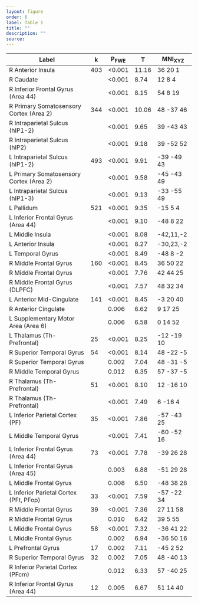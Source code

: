 ```yaml
---
layout: figure
order: 6
label: Table 1
title: ""
description: ""
source:
---
```

<table class="table table-bordered">
	<thead>
		<tr>
			<th>Label</th>
			<th>k</th>
			<th>P<sub>FWE</sub></th>
			<th>T</th>
			<th>MNI<sub>XYZ</sub></th>
		</tr>
	</thead>
	<tbody>
		<tr>
			<td>R Anterior Insula</td>
			<td>403</td>
			<td>&lt;0.001</td>
			<td>11.16</td>
			<td>36 20 1</td>
		</tr>
		<tr>
			<td>R Caudate</td>
			<td></td>
			<td>&lt;0.001</td>
			<td>8.74</td>
			<td>12 8 4</td>
		</tr>
		<tr>
			<td>R Inferior Frontal Gyrus (Area 44)</td>
			<td></td>
			<td>&lt;0.001</td>
			<td>8.15</td>
			<td>54 8 19</td>
		</tr>
		<tr>
			<td>R Primary Somatosensory Cortex (Area 2)</td>
			<td>344</td>
			<td>&lt;0.001</td>
			<td>10.06</td>
			<td>48 -37 46</td>
		</tr>
		<tr>
			<td>R Intraparietal Sulcus (hIP1-2)</td>
			<td></td>
			<td>&lt;0.001</td>
			<td>9.65</td>
			<td>39 -43 43</td>
		</tr>
		<tr>
			<td>R Intraparietal Sulcus (hIP2)</td>
			<td></td>
			<td>&lt;0.001</td>
			<td>9.18</td>
			<td>39 -52 52</td>
		</tr>
		<tr>
			<td>L Intraparietal Sulcus (hIP1-2)</td>
			<td>493</td>
			<td>&lt;0.001</td>
			<td>9.91</td>
			<td>-39 -49 43</td>
		</tr>
		<tr>
			<td>L Primary Somatosensory Cortex (Area 2)</td>
			<td></td>
			<td>&lt;0.001</td>
			<td>9.58</td>
			<td>-45 -43 49</td>
		</tr>
		<tr>
			<td>L Intraparietal Sulcus (hIP1-3)</td>
			<td></td>
			<td>&lt;0.001</td>
			<td>9.13</td>
			<td>-33 -55 49</td>
		</tr>
		<tr>
			<td>L Pallidum</td>
			<td>521</td>
			<td>&lt;0.001</td>
			<td>9.35</td>
			<td>-15 5 4</td>
		</tr>
		<tr>
			<td>L Inferior Frontal Gyrus (Area 44)</td>
			<td></td>
			<td>&lt;0.001</td>
			<td>9.10</td>
			<td>-48 8 22</td>
		</tr>
		<tr>
			<td>L Middle Insula</td>
			<td></td>
			<td>&lt;0.001</td>
			<td>8.08</td>
			<td>-42,11,-2</td>
		</tr>
		<tr>
			<td>L Anterior Insula</td>
			<td></td>
			<td>&lt;0.001</td>
			<td>8.27</td>
			<td>-30,23,-2</td>
		</tr>
		<tr>
			<td>L Temporal Gyrus</td>
			<td></td>
			<td>&lt;0.001</td>
			<td>8.49</td>
			<td>-48 8 -2</td>
		</tr>
		<tr>
			<td>R Middle Frontal Gyrus</td>
			<td>160</td>
			<td>&lt;0.001</td>
			<td>8.45</td>
			<td>36 50 22</td>
		</tr>
		<tr>
			<td>R Middle Frontal Gyrus</td>
			<td></td>
			<td>&lt;0.001</td>
			<td>7.76</td>
			<td>42 44 25</td>
		</tr>
		<tr>
			<td>R Middle Frontal Gyrus (DLPFC)</td>
			<td></td>
			<td>&lt;0.001</td>
			<td>7.57</td>
			<td>48 32 34</td>
		</tr>
		<tr>
			<td>L Anterior Mid-Cingulate</td>
			<td>141</td>
			<td>&lt;0.001</td>
			<td>8.45</td>
			<td>-3 20 40</td>
		</tr>
		<tr>
			<td>R Anterior Cingulate</td>
			<td></td>
			<td>0.006</td>
			<td>6.62</td>
			<td>9 17 25</td>
		</tr>
		<tr>
			<td>L Supplementary Motor Area (Area 6)</td>
			<td></td>
			<td>0.006</td>
			<td>6.58</td>
			<td>0 14 52</td>
		</tr>
		<tr>
			<td>L Thalamus (Th-Prefrontal)</td>
			<td>25</td>
			<td>&lt;0.001</td>
			<td>8.25</td>
			<td>-12 -19 10</td>
		</tr>
		<tr>
			<td>R Superior Temporal Gyrus</td>
			<td>54</td>
			<td>&lt;0.001</td>
			<td>8.14</td>
			<td>48 -22 -5</td>
		</tr>
		<tr>
			<td>R Superior Temporal Gyrus</td>
			<td></td>
			<td>0.002</td>
			<td>7.04</td>
			<td>48 -31 -5</td>
		</tr>
		<tr>
			<td>R Middle Temporal Gyrus</td>
			<td></td>
			<td>0.012</td>
			<td>6.35</td>
			<td>57 -37 -5</td>
		</tr>
		<tr>
			<td>R Thalamus (Th-Prefrontal)</td>
			<td>51</td>
			<td>&lt;0.001</td>
			<td>8.10</td>
			<td>12 -16 10</td>
		</tr>
		<tr>
			<td>R Thalamus (Th-Prefrontal)</td>
			<td></td>
			<td>&lt;0.001</td>
			<td>7.49</td>
			<td>6 -16 4</td>
		</tr>
		<tr>
			<td>L Inferior Parietal Cortex (PF)</td>
			<td>35</td>
			<td>&lt;0.001</td>
			<td>7.86</td>
			<td>-57 -43 25</td>
		</tr>
		<tr>
			<td>L Middle Temporal Gyrus</td>
			<td></td>
			<td>&lt;0.001</td>
			<td>7.41</td>
			<td>-60 -52 16</td>
		</tr>
		<tr>
			<td>L Inferior Frontal Gyrus (Area 44)</td>
			<td>73</td>
			<td>&lt;0.001</td>
			<td>7.78</td>
			<td>-39 26 28</td>
		</tr>
		<tr>
			<td>L Inferior Frontal Gyrus (Area 45)</td>
			<td></td>
			<td>0.003</td>
			<td>6.88</td>
			<td>-51 29 28</td>
		</tr>
		<tr>
			<td>L Middle Frontal Gyrus</td>
			<td></td>
			<td>0.008</td>
			<td>6.50</td>
			<td>-48 38 28</td>
		</tr>
		<tr>
			<td>L Inferior Parietal Cortex (PFt, PFop)</td>
			<td>33</td>
			<td>&lt;0.001</td>
			<td>7.59</td>
			<td>-57 -22 34</td>
		</tr>
		<tr>
			<td>R Middle Frontal Gyrus</td>
			<td>39</td>
			<td>&lt;0.001</td>
			<td>7.36</td>
			<td>27 11 58</td>
		</tr>
		<tr>
			<td>R Middle Frontal Gyrus</td>
			<td></td>
			<td>0.010</td>
			<td>6.42</td>
			<td>39 5 55</td>
		</tr>
		<tr>
			<td>L Middle Frontal Gyrus</td>
			<td>58</td>
			<td>&lt;0.001</td>
			<td>7.32</td>
			<td>-36 41 22</td>
		</tr>
		<tr>
			<td>L Middle Frontal Gyrus</td>
			<td></td>
			<td>0.002</td>
			<td>6.94</td>
			<td>-36 50 16</td>
		</tr>
		<tr>
			<td>L Prefrontal Gyrus</td>
			<td>17</td>
			<td>0.002</td>
			<td>7.11</td>
			<td>-45 2 52</td>
		</tr>
		<tr>
			<td>R Superior Temporal Gyrus</td>
			<td>32</td>
			<td>0.002</td>
			<td>7.05</td>
			<td>48 -40 13</td>
		</tr>
		<tr>
			<td>R Inferior Parietal Cortex (PFcm)</td>
			<td></td>
			<td>0.012</td>
			<td>6.33</td>
			<td>57 -40 25</td>
		</tr>
		<tr>
			<td>R Inferior Frontal Gyrus (Area 44)</td>
			<td>12</td>
			<td>0.005</td>
			<td>6.67</td>
			<td>51 14 40</td>
		</tr>
	</tbody>
</table>
